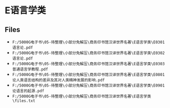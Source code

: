 # E语言学类

## Files

- `F:/5000G电子书\05-待整理\小部分免解压\商务印书馆汉译世界名著\E语言学类\E0301语言论.pdf`
- `F:/5000G电子书\05-待整理\小部分免解压\商务印书馆汉译世界名著\E语言学类\E0302语言论.pdf`
- `F:/5000G电子书\05-待整理\小部分免解压\商务印书馆汉译世界名著\E语言学类\E0303普通语言学教程.pdf`
- `F:/5000G电子书\05-待整理\小部分免解压\商务印书馆汉译世界名著\E语言学类\E0801论人类语言结构的差异及其对人类精神发展的影响.pdf`
- `F:/5000G电子书\05-待整理\小部分免解压\商务印书馆汉译世界名著\E语言学类\E0901论语言的起源.pdf`
- `F:/5000G电子书\05-待整理\小部分免解压\商务印书馆汉译世界名著\E语言学类\files.txt`
